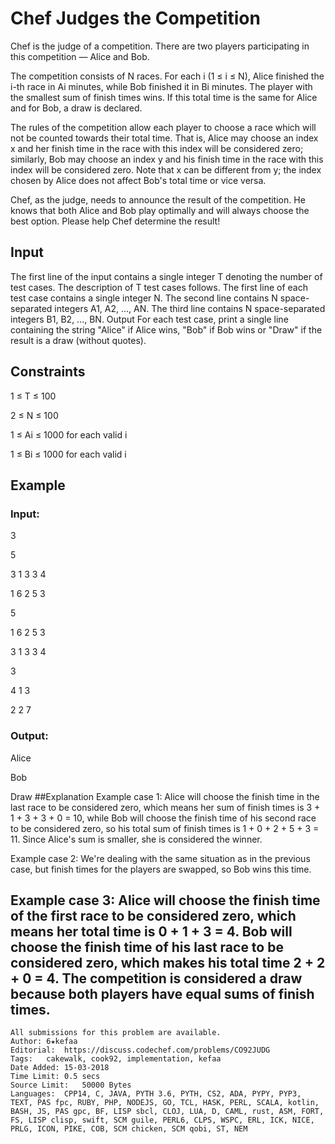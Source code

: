 # Chef Judges the Competition

Chef is the judge of a competition. There are two players participating in this competition — Alice and Bob.

The competition consists of N races. For each i (1 ≤ i ≤ N), Alice finished the i-th race in Ai minutes, while Bob finished it in Bi minutes. The player with the smallest sum of finish times wins. If this total time is the same for Alice and for Bob, a draw is declared.

The rules of the competition allow each player to choose a race which will not be counted towards their total time. That is, Alice may choose an index x and her finish time in the race with this index will be considered zero; similarly, Bob may choose an index y and his finish time in the race with this index will be considered zero. Note that x can be different from y; the index chosen by Alice does not affect Bob's total time or vice versa.

Chef, as the judge, needs to announce the result of the competition. He knows that both Alice and Bob play optimally and will always choose the best option. Please help Chef determine the result!

## Input
The first line of the input contains a single integer T denoting the number of test cases. The description of T test cases follows.
The first line of each test case contains a single integer N.
The second line contains N space-separated integers A1, A2, ..., AN.
The third line contains N space-separated integers B1, B2, ..., BN.
Output
For each test case, print a single line containing the string "Alice" if Alice wins, "Bob" if Bob wins or "Draw" if the result is a draw (without quotes).

## Constraints

1 ≤ T ≤ 100

2 ≤ N ≤ 100

1 ≤ Ai ≤ 1000 for each valid i

1 ≤ Bi ≤ 1000 for each valid i
## Example
### Input:

3

5

3 1 3 3 4

1 6 2 5 3

5

1 6 2 5 3

3 1 3 3 4

3

4 1 3

2 2 7

### Output:

Alice

Bob

Draw
##Explanation
Example case 1: Alice will choose the finish time in the last race to be considered zero, which means her sum of finish times is 3 + 1 + 3 + 3 + 0 = 10, while Bob will choose the finish time of his second race to be considered zero, so his total sum of finish times is 1 + 0 + 2 + 5 + 3 = 11. Since Alice's sum is smaller, she is considered the winner.

Example case 2: We're dealing with the same situation as in the previous case, but finish times for the players are swapped, so Bob wins this time.

Example case 3: Alice will choose the finish time of the first race to be considered zero, which means her total time is 0 + 1 + 3 = 4. Bob will choose the finish time of his last race to be considered zero, which makes his total time 2 + 2 + 0 = 4. The competition is considered a draw because both players have equal sums of finish times.
---
```
All submissions for this problem are available.
Author:	6★kefaa
Editorial:	https://discuss.codechef.com/problems/CO92JUDG
Tags:	cakewalk, cook92, implementation, kefaa
Date Added:	15-03-2018
Time Limit:	0.5 secs
Source Limit:	50000 Bytes
Languages:	CPP14, C, JAVA, PYTH 3.6, PYTH, CS2, ADA, PYPY, PYP3, TEXT, PAS fpc, RUBY, PHP, NODEJS, GO, TCL, HASK, PERL, SCALA, kotlin, BASH, JS, PAS gpc, BF, LISP sbcl, CLOJ, LUA, D, CAML, rust, ASM, FORT, FS, LISP clisp, swift, SCM guile, PERL6, CLPS, WSPC, ERL, ICK, NICE, PRLG, ICON, PIKE, COB, SCM chicken, SCM qobi, ST, NEM
```

